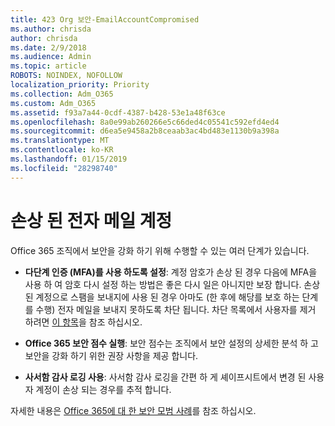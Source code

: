 ```yaml
---
title: 423 Org 보안-EmailAccountCompromised
ms.author: chrisda
author: chrisda
ms.date: 2/9/2018
ms.audience: Admin
ms.topic: article
ROBOTS: NOINDEX, NOFOLLOW
localization_priority: Priority
ms.collection: Adm_O365
ms.custom: Adm_O365
ms.assetid: f93a7a44-0cdf-4387-b428-53e1a48f63ce
ms.openlocfilehash: 8a0e99ab260266e5c66ded4c05541c592efd4ed4
ms.sourcegitcommit: d6ea5e9458a2b8ceaab3ac4bd483e1130b9a398a
ms.translationtype: MT
ms.contentlocale: ko-KR
ms.lasthandoff: 01/15/2019
ms.locfileid: "28298740"
---
```

# <a name="compromised-email-accounts"></a>손상 된 전자 메일 계정

Office 365 조직에서 보안을 강화 하기 위해 수행할 수 있는 여러 단계가 있습니다.
  
- **다단계 인증 (MFA)를 사용 하도록 설정**: 계정 암호가 손상 된 경우 다음에 MFA을 사용 하 여 암호 다시 설정 하는 방법은 좋은 다시 일은 아니지만 보장 합니다. 손상 된 계정으로 스팸을 보내지에 사용 된 경우 아마도 (한 후에 해당를 보호 하는 단계를 수행) 전자 메일을 보내지 못하도록 차단 됩니다. 차단 목록에서 사용자를 제거 하려면 [이 항목](https://technet.microsoft.com/library/ms.exch.eac.actioncenter.aspx)을 참조 하십시오.
    
- **Office 365 보안 점수 실행**: 보안 점수는 조직에서 보안 설정의 상세한 분석 하 고 보안을 강화 하기 위한 권장 사항을 제공 합니다.
    
- **사서함 감사 로깅 사용**: 사서함 감사 로깅을 간편 하 게 셰이프시트에서 변경 된 사용자 계정이 손상 되는 경우를 추적 합니다.
    
자세한 내용은 [Office 365에 대 한 보안 모범 사례](https://support.office.com/article/9295e396-e53d-49b9-ae9b-0b5828cdedc3.aspx)를 참조 하십시오.
  

